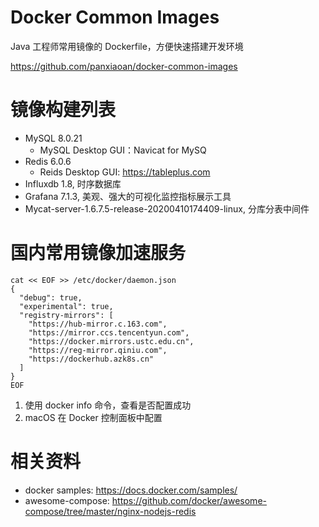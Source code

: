 # Docker Common Images

Java 工程师常用镜像的 Dockerfile，方便快速搭建开发环境

https://github.com/panxiaoan/docker-common-images

# 镜像构建列表
- MySQL 8.0.21
  - MySQL Desktop GUI：Navicat for MySQ
- Redis 6.0.6
  - Reids Desktop GUI: https://tableplus.com
- Influxdb 1.8, 时序数据库
- Grafana 7.1.3, 美观、强大的可视化监控指标展示工具
- Mycat-server-1.6.7.5-release-20200410174409-linux, 分库分表中间件

# 国内常用镜像加速服务

```shell
cat << EOF >> /etc/docker/daemon.json
{
  "debug": true,
  "experimental": true,
  "registry-mirrors": [
    "https://hub-mirror.c.163.com",
    "https://mirror.ccs.tencentyun.com",
    "https://docker.mirrors.ustc.edu.cn",
    "https://reg-mirror.qiniu.com",
    "https://dockerhub.azk8s.cn"
  ]
}
EOF
```

1. 使用 docker info 命令，查看是否配置成功
2. macOS 在 Docker 控制面板中配置

# 相关资料

- docker samples: https://docs.docker.com/samples/
- awesome-compose: https://github.com/docker/awesome-compose/tree/master/nginx-nodejs-redis